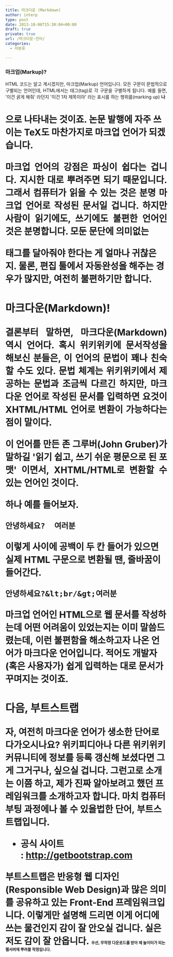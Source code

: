 ```yaml
---
title: 마크다운 (Markdown)
author: interp
type: post
date: 2013-10-06T15:30:04+00:00
draft: true
private: true
url: /마크다운-언어/
categories:
  - 미분류

---
```

### 마크업(Markup)?

<p style="text-align: justify;">
  HTML 코드는 알고 계시겠지만, 마크업(Markup) 언어입니다. 모든 구문이 문법적으로 구별되는 언어인데, HTML에서는 태그(tag)로 각 구문을 구별하게 됩니다. 예를 들면, '이건 굵게 해줘' 라던지 '이건 1차 제목이야' 라는 표시를 하는 행위를(marking up) <b>나 <h1>으로 나타내는 것이죠. 논문 발행에 자주 쓰이는 TeX도 마찬가지로 마크업 언어가 되겠습니다.
</p>

<p style="text-align: justify;">
  마크업 언어의 강점은 파싱이 쉽다는 겁니다. 지시한 대로 뿌려주면 되기 때문입니다. 그래서 컴퓨터가 읽을 수 있는 것은 분명 마크업 언어로 작성된 문서일 겁니다. 하지만 사람이 읽기에도, 쓰기에도 불편한 언어인 것은 분명합니다. 모둔 문단에 의미없는 <p> 태그를 달아줘야 한다는 게 얼마나 귀찮은지. 물론, 편집 툴에서 자동완성을 해주는 경우가 많지만, 여전히 불편하기만 합니다.
</p>

### 마크다운(Markdown)!

<p style="text-align: justify;">
  결론부터 말하면, 마크다운(Markdown) 역시 언어다. 혹시 위키위키에 문서작성을 해보신 분들은, 이 언어의 문법이 꽤나 친숙할 수도 있다. 문법 체계는 위키위키에서 제공하는 문법과 조금씩 다르긴 하지만, 마크다운 언어로 작성된 문서를 입력하면 요것이 XHTML/HTML 언어로 변환이 가능하다는 점이 말이다.
</p>

<p style="text-align: justify;">
  이 언어를 만든 존 그루버(John Gruber)가 말하길 '읽기 쉽고, 쓰기 쉬운 평문으로 된 포맷' 이면서, XHTML/HTML로 변환할 수 있는 언어인 것이다.
</p>

하나 예를 들어보자.

```plain
안녕하세요?  여러분
```

이렇게 사이에 공백이 두 칸 들어가 있으면 실제 HTML 구문으로 변환될 땐, 줄바꿈이 들어간다.

```plain
안녕하세요?&lt;br/&gt;여러분
```

마크업 언어인 HTML으로 웹 문서를 작성하는데 어떤 어려움이 있었는지는 이미 말씀드렸는데, 이런 불편함을 해소하고자 나온 언어가 마크다운 언어입니다. 적어도 개발자 (혹은 사용자가) 쉽게 입력하는 대로 문서가 꾸며지는 것이죠.

### 다음, 부트스트랩

자, 여전히 마크다운 언어가 생소한 단어로 다가오시나요? 위키피디아나 다른 위키위키 커뮤니티에 정보를 등록 갱신해 보셨다면 그게 그거구나, 싶으실 겁니다. 그런고로 소개는 이쯤 하고, 제가 진짜 알아보려고 했던 프레임워크를 소개하고자 합니다. 마치 컴퓨터 부팅 과정에나 볼 수 있을법한 단어, 부트스트랩입니다.

<ul style="list-style-type: disc;">
  <li>
    공식 사이트 : <a href="http://getbootstrap.com/">http://getbootstrap.com</a>
  </li>
</ul>

부트스트랩은 반응형 웹 디자인(Responsible Web Design)과 많은 의미를 공유하고 있는 Front-End 프레임워크입니다. 이렇게만 설명해 드리면 이게 어디에 쓰는 물건인지 감이 잘 안오실 겁니다. 실은 저도 감이 잘 안옵니다. <span style="background-color: transparent; font-size: 9pt; line-height: 1.5;">우선, 무작정 다운로드를 받아 제 놀이터가 되는 웹서버에 뿌려볼 작정입니다.</span>

<span style="background-color: transparent; font-size: 9pt; line-height: 1.5;"> </span>